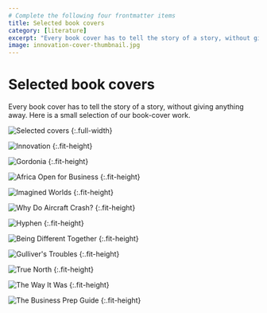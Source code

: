 ```yaml
---
# Complete the following four frontmatter items
title: Selected book covers
category: [literature]
excerpt: "Every book cover has to tell the story of a story, without giving anything away. Here is a small selection of our book-cover work."
image: innovation-cover-thumbnail.jpg
---
```


# Selected book covers

Every book cover has to tell the story of a story, without giving anything away. Here is a small selection of our book-cover work.

![Selected covers]({{site.baseurl}}/images/covers-selected-karen.jpg)
{:.full-width}

![Innovation]({{site.baseurl}}/images/cover-innovation.jpg)
{:.fit-height}

![Gordonia]({{site.baseurl}}/images/gordonia-cover.jpg)
{:.fit-height}

![Africa Open for Business]({{site.baseurl}}/images/africa-open-for-business-cover.jpg)
{:.fit-height}

![Imagined Worlds]({{site.baseurl}}/images/imagined-worlds-cover.jpg)
{:.fit-height}

![Why Do Aircraft Crash?]({{site.baseurl}}/images/why-do-aircraft-crash_cover.jpg)
{:.fit-height}

![Hyphen]({{site.baseurl}}/images/hyphen-cover.jpg)
{:.fit-height}

![Being Different Together]({{site.baseurl}}/images/being-different-together-cover.jpg)
{:.fit-height}

![Gulliver's Troubles]({{site.baseurl}}/images/gullivers-troubles-cover.jpg)
{:.fit-height}

![True North]({{site.baseurl}}/images/true-north-cover.jpg)
{:.fit-height}

![The Way It Was]({{site.baseurl}}/images/the-way-it-was-cover.jpg)
{:.fit-height}

![The Business Prep Guide]({{site.baseurl}}/images/business-prep-guide-cover.jpg)
{:.fit-height}

